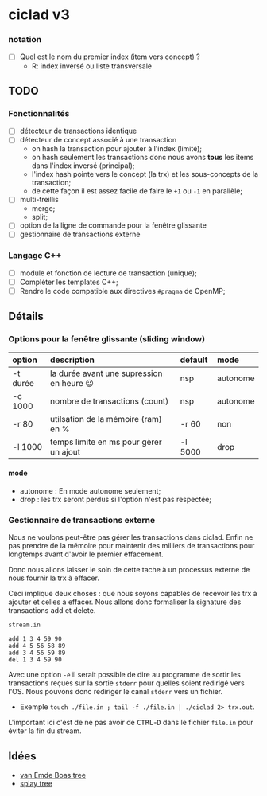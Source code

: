 # ciclad v3


### notation

- [ ] Quel est le nom du premier index (item vers concept) ?
     + R: index inversé ou liste transversale


## TODO

### Fonctionnalités
- [ ] détecteur de transactions identique
- [ ] détecteur de concept associé à une transaction
     + on hash la transaction pour ajouter à l'index (limité);
     + on hash seulement les transactions donc nous avons __tous__ les items dans l'index inversé (principal);
     + l'index hash pointe vers le concept (la trx) et les sous-concepts de la transaction;
     + de cette façon il est assez facile de faire le `+1` ou `-1` en parallèle;
- [ ] multi-treillis
     + merge;
     + split;
- [ ] option de la ligne de commande pour la fenêtre glissante
- [ ] gestionnaire de transactions externe

### Langage C++
- [ ] module et fonction de lecture de transaction (unique);
- [ ] Compléter les templates C++;
- [ ] Rendre le code compatible aux directives `#pragma` de OpenMP;

## Détails

### Options pour la fenêtre glissante (sliding window)

| option | description | default | mode |
|:--------- |:-------- | :----| :------ |
| -t durée | la durée avant une supression en heure :wink: | nsp  | autonome |
| -c 1000  | nombre de transactions (count) | nsp | autonome | 
| -r 80    | utilsation de la mémoire (ram) en % |  -r 60 | non | drop |
| -l 1000  | temps limite en ms pour gèrer un ajout | -l 5000 | drop |

#### mode
  + autonome : En mode autonome seulement;
  + drop : les trx seront perdus si l'option n'est pas respectée;

### Gestionnaire de transactions externe

Nous ne voulons peut-être pas gérer les transactions dans ciclad. Enfin ne pas prendre de la mémoire pour maintenir des
milliers de transactions pour longtemps avant d'avoir le premier effacement.

Donc nous allons laisser le soin de cette tache à un processus externe de nous fournir la trx à effacer.

Ceci implique deux choses : que nous soyons capables de recevoir les trx à ajouter et celles à effacer. Nous allons donc 
formaliser la signature des transactions add et delete.

`stream.in`
```
add 1 3 4 59 90
add 4 5 56 58 89
add 3 4 56 59 89
del 1 3 4 59 90
```

Avec une option `-e` il serait possible de dire au programme de sortir les transactions reçues sur la sortie `stderr` pour
quelles soient redirigé vers l'OS.  Nous pouvons donc rediriger le canal `stderr` vers un fichier.
 + Exemple `touch ./file.in ; tail -f ./file.in | ./ciclad 2> trx.out`.

L'important ici c'est de ne pas avoir de <kbd>CTRL</kbd>-<kbd>D</kbd> dans le fichier `file.in` pour éviter la fin du stream.

## Idées

+ [van Emde Boas tree](https://en.wikipedia.org/wiki/Van_Emde_Boas_tree)
+ [splay tree](https://en.wikipedia.org/wiki/Splay_tree)
